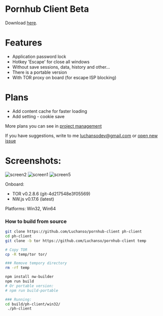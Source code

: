 # Pornhub Client Beta

Download [here](https://github.com/Luchanso/pornhub-client/releases).

# Features
* Application password lock
* Hotkey 'Escape' for close all windows
* Without save sessions, data, history and other...
* There is a portable version
* With TOR proxy on board (for escape ISP blocking)

# Plans
* Add content cache for faster loading
* Add setting - cookie save

More plans you can see in [project management](https://github.com/Luchanso/pornhub-client/projects/1)

If you have suggestions, write to me luchansodev@gmail.com or [open new issue](https://github.com/Luchanso/pornhub-client/issues)

# Screenshots:
![screen2](https://cloud.githubusercontent.com/assets/2098777/19022780/8b10aaba-88e8-11e6-98dd-cb439e5495bf.png)
![screen1](https://cloud.githubusercontent.com/assets/2098777/19022803/0bfb387a-88e9-11e6-98ed-9428634686db.png)
![screen5](https://cloud.githubusercontent.com/assets/2098777/19022806/1db7428e-88e9-11e6-9b3a-3a64c59213e3.png)

Onboard:
* TOR v0.2.8.6 (git-4d217548e3f05569)
* NW.js v0.17.6 (latest)

Platforms: Win32, Win64

### How to build from source

```sh
git clone https://github.com/Luchanso/pornhub-client ph-client
cd ph-client
git clone -b tor https://github.com/Luchanso/pornhub-client temp

# Copy TOR
cp -R temp/tor tor/

### Remove tempory directory
rm -rf temp

npm install nw-builder
npm run build
# Or portable version:
# npm run build-portable

### Running:
cd build/ph-client/win32/
 ./ph-client
```
